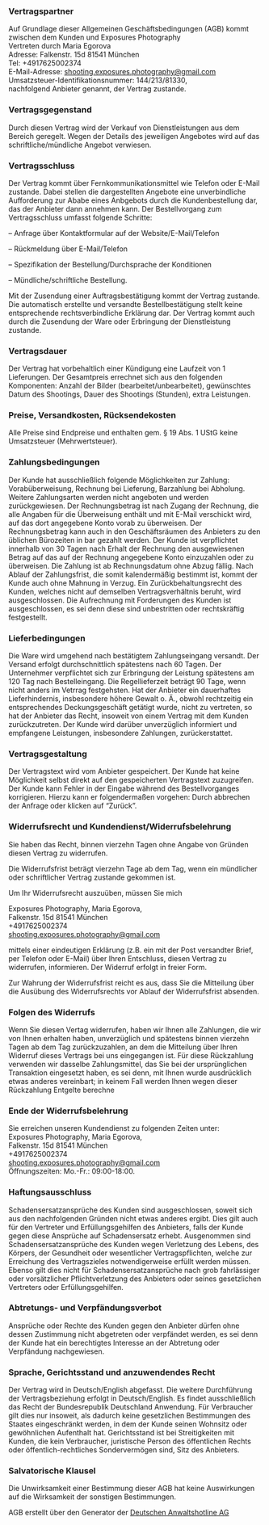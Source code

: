 ### Vertragspartner

Auf Grundlage dieser Allgemeinen Geschäftsbedingungen (AGB) kommt zwischen dem Kunden und Exposures
Photography\
Vertreten durch Maria Egorova\
Adresse: Falkenstr. 15d 81541 München\
Tel: +4917625002374\
E-Mail-Adresse: shooting.exposures.photography@gmail.com\
Umsatzsteuer-Identifikationsnummer: 144/213/81330,\
nachfolgend Anbieter genannt, der Vertrag
zustande.

### Vertragsgegenstand

Durch diesen Vertrag wird der Verkauf von Dienstleistungen aus dem Bereich geregelt. Wegen der
Details des jeweiligen Angebotes wird auf das schriftliche/mündliche Angebot verwiesen.

### Vertragsschluss

Der Vertrag kommt über Fernkommunikationsmittel wie Telefon oder E-Mail zustande. Dabei stellen die
dargestellten Angebote eine unverbindliche Aufforderung zur Ababe eines Anbgebots durch die
Kundenbestellung dar, das der Anbieter dann annehmen kann. Der Bestellvorgang zum Vertragsschluss
umfasst folgende Schritte:

– Anfrage über Kontaktformular auf der Website/E-Mail/Telefon

– Rückmeldung über E-Mail/Telefon

– Spezifikation der Bestellung/Durchsprache der Konditionen

– Mündliche/schriftliche Bestellung.

Mit der Zusendung einer Auftragsbestätigung kommt der Vertrag zustande. Die automatisch erstellte
und versandte Bestellbestätigung stellt keine entsprechende rechtsverbindliche Erklärung dar. Der
Vertrag kommt auch durch die Zusendung der Ware oder Erbringung der Dienstleistung zustande.

### Vertragsdauer

Der Vertrag hat vorbehaltlich einer Kündigung eine Laufzeit von 1 Lieferungen. Der Gesamtpreis
errechnet sich aus den folgenden Komponenten: Anzahl der Bilder (bearbeitet/unbearbeitet),
gewünschtes Datum des Shootings, Dauer des Shootings (Stunden), extra Leistungen.

### Preise, Versandkosten, Rücksendekosten

Alle Preise sind Endpreise und enthalten gem. § 19 Abs. 1 UStG keine Umsatzsteuer (Mehrwertsteuer).

### Zahlungsbedingungen

Der Kunde hat ausschließlich folgende Möglichkeiten zur Zahlung: Vorabüberweisung, Rechnung bei
Lieferung, Barzahlung bei Abholung. Weitere Zahlungsarten werden nicht angeboten und werden
zurückgewiesen.  Der Rechnungsbetrag ist nach Zugang der Rechnung, die alle Angaben für die
Überweisung enthält und mit E-Mail verschickt wird, auf das dort angegebene Konto vorab zu
überweisen. Der Rechnungsbetrag kann auch in den Geschäftsräumen des Anbieters zu den üblichen
Bürozeiten in bar gezahlt werden. Der Kunde ist verpflichtet innerhalb von 30 Tagen nach Erhalt der
Rechnung den ausgewiesenen Betrag auf das auf der Rechnung angegebene Konto einzuzahlen oder zu
überweisen. Die Zahlung ist ab Rechnungsdatum ohne Abzug fällig. Nach Ablauf der Zahlungsfrist, die
somit kalendermäßig bestimmt ist, kommt der Kunde auch ohne Mahnung in Verzug. Ein
Zurückbehaltungsrecht des Kunden, welches nicht auf demselben Vertragsverhältnis beruht, wird
ausgeschlossen. Die Aufrechnung mit Forderungen des Kunden ist ausgeschlossen, es sei denn diese
sind unbestritten oder rechtskräftig festgestellt.

### Lieferbedingungen

Die Ware wird umgehend nach bestätigtem Zahlungseingang versandt. Der Versand erfolgt
durchschnittlich spätestens nach 60 Tagen. Der Unternehmer verpflichtet sich zur Erbringung der
Leistung spätestens am 120 Tag nach Bestelleingang. Die Regellieferzeit beträgt 90 Tage, wenn nicht
anders im Vetrrag festgehsten. Hat der Anbieter ein dauerhaftes Lieferhindernis, insbesondere höhere
Gewalt o. Ä., obwohl rechtzeitig ein entsprechendes Deckungsgeschäft getätigt wurde, nicht zu
vertreten, so hat der Anbieter das Recht, insoweit von einem Vertrag mit dem Kunden zurückzutreten.
Der Kunde wird darüber unverzüglich informiert und empfangene Leistungen, insbesondere Zahlungen,
zurückerstattet.

### Vertragsgestaltung

Der Vertragstext wird vom Anbieter gespeichert. Der Kunde hat keine Möglichkeit selbst direkt auf
den gespeicherten Vertragstext zuzugreifen. Der Kunde kann Fehler in der Eingabe während des
Bestellvorganges korrigieren. Hierzu kann er folgendermaßen vorgehen: Durch abbrechen der Anfrage
oder klicken auf “Zurück”.

### Widerrufsrecht und Kundendienst/Widerrufsbelehrung

Sie haben das Recht, binnen vierzehn Tagen ohne Angabe von Gründen diesen Vertrag zu widerrufen.

Die Widerrufsfrist beträgt vierzehn Tage ab dem Tag, wenn ein mündlicher oder schriftlicher Vertrag
zustande gekommen ist.

Um Ihr Widerrufsrecht auszuüben, müssen Sie mich

Exposures Photography, Maria Egorova,\
Falkenstr. 15d 81541 München\
+4917625002374\
shooting.exposures.photography@gmail.com

mittels einer
eindeutigen Erklärung (z.B. ein mit der Post versandter Brief, per Telefon oder E-Mail) über Ihren
Entschluss, diesen Vertrag zu widerrufen, informieren. Der Widerruf erfolgt in freier Form.

Zur Wahrung der Widerrufsfrist reicht es aus, dass Sie die Mitteilung über die Ausübung des
Widerrufsrechts vor Ablauf der Widerrufsfrist absenden.

### Folgen des Widerrufs

Wenn Sie diesen Vertag widerrufen, haben wir Ihnen alle Zahlungen, die wir von Ihnen erhalten haben,
unverzüglich und spätestens binnen vierzehn Tagen ab dem Tag zurückzuzahlen, an dem die Mitteilung
über Ihren Widerruf dieses Vertrags bei uns eingegangen ist. Für diese Rückzahlung verwenden wir
dasselbe Zahlungsmittel, das Sie bei der ursprünglichen Transaktion eingesetzt haben, es sei denn,
mit Ihnen wurde ausdrücklich etwas anderes vereinbart; in keinem Fall werden Ihnen wegen dieser
Rückzahlung Entgelte berechne

### Ende der Widerrufsbelehrung

Sie erreichen unseren Kundendienst zu folgenden Zeiten unter:\
Exposures Photography, Maria Egorova,\
Falkenstr. 15d 81541 München\
+4917625002374\
shooting.exposures.photography@gmail.com\
Öffnungszeiten: Mo.-Fr.: 09:00-18:00.

### Haftungsausschluss

Schadensersatzansprüche des Kunden sind ausgeschlossen, soweit sich aus den nachfolgenden Gründen
nicht etwas anderes ergibt. Dies gilt auch für den Vertreter und Erfüllungsgehilfen des Anbieters,
falls der Kunde gegen diese Ansprüche auf Schadensersatz erhebt. Ausgenommen sind
Schadensersatzansprüche des Kunden wegen Verletzung des Lebens, des Körpers, der Gesundheit oder
wesentlicher Vertragspflichten, welche zur Erreichung des Vertragszieles notwendigerweise erfüllt
werden müssen. Ebenso gilt dies nicht für Schadensersatzansprüche nach grob fahrlässiger oder
vorsätzlicher Pflichtverletzung des Anbieters oder seines gesetzlichen Vertreters oder
Erfüllungsgehilfen.

### Abtretungs- und Verpfändungsverbot

Ansprüche oder Rechte des Kunden gegen den Anbieter dürfen ohne dessen Zustimmung nicht abgetreten
oder verpfändet werden, es sei denn der Kunde hat ein berechtigtes Interesse an der Abtretung oder
Verpfändung nachgewiesen.

### Sprache, Gerichtsstand und anzuwendendes Recht

Der Vertrag wird in Deutsch/English abgefasst. Die weitere Durchführung der Vertragsbeziehung
erfolgt in Deutsch/English. Es findet ausschließlich das Recht der Bundesrepublik Deutschland
Anwendung. Für Verbraucher gilt dies nur insoweit, als dadurch keine gesetzlichen Bestimmungen des
Staates eingeschränkt werden, in dem der Kunde seinen Wohnsitz oder gewöhnlichen Aufenthalt hat.
Gerichtsstand ist bei Streitigkeiten mit Kunden, die kein Verbraucher, juristische Person des
öffentlichen Rechts oder öffentlich-rechtliches Sondervermögen sind, Sitz des Anbieters.

### Salvatorische Klausel

Die Unwirksamkeit einer Bestimmung dieser AGB hat keine Auswirkungen auf die Wirksamkeit der
sonstigen Bestimmungen.

AGB erstellt über den Generator der [Deutschen Anwaltshotline AG](https://www.dahag.de/)
